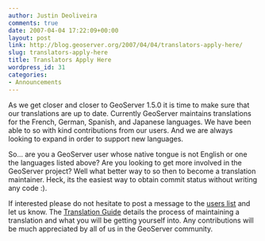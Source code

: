 ```yaml
---
author: Justin Deoliveira
comments: true
date: 2007-04-04 17:22:09+00:00
layout: post
link: http://blog.geoserver.org/2007/04/04/translators-apply-here/
slug: translators-apply-here
title: Translators Apply Here
wordpress_id: 31
categories:
- Announcements
---
```


As we get closer and closer to GeoServer 1.5.0 it is time to make sure that our translations are up to date. Currently GeoServer maintains translations for the French, German, Spanish, and Japanese languages. We have been able to so with kind contributions from our users. And we are always looking to expand in order to support new languages.

So... are you a GeoServer user whose native tongue is not English or one the languages listed above? Are you looking to get more involved in the GeoServer project? Well what better way to so then to become a translation maintainer. Heck, its the easiest way to obtain commit status without writing any code :).

If interested please do not hesitate to post a message to the [ users list](mailto:geoserver-users@lists.sourceforge.net) and let us know. The [Translation Guide](http://docs.codehaus.org/display/GEOSDOC/Maintaining+Translations) details the process of maintaining a translation and what you will be getting yourself into. Any contributions will be much appreciated by all of us in the GeoServer community.
